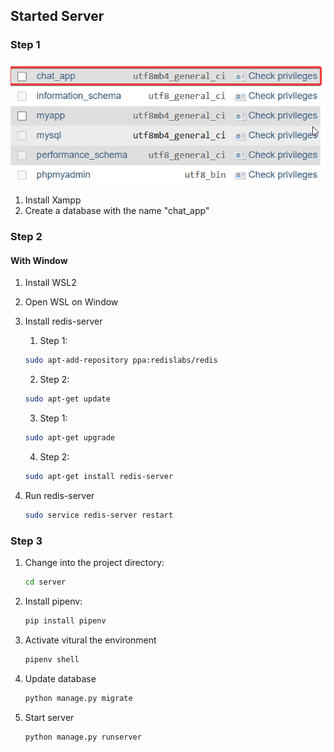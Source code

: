 ## Started Server

### Step 1
![Giao diện đăng nhập](../docs/image/add_database_chat_app.png)
1. Install Xampp
2. Create a database with the name "chat_app"

### Step 2
#### With Window
1. Install WSL2
2. Open WSL on Window
3. Install redis-server

    1. Step 1:

    ```bash
    sudo apt-add-repository ppa:redislabs/redis
    ```
    2. Step 2:

    ```bash
    sudo apt-get update
    ```
    3. Step 1:

    ```bash
    sudo apt-get upgrade
    ```
    4. Step 2:

    ```bash
    sudo apt-get install redis-server
    ```

4. Run redis-server

   ```bash
   sudo service redis-server restart
   ```


### Step 3
1. Change into the project directory:

   ```bash
   cd server
   ```

2. Install pipenv:

   ```bash
   pip install pipenv
   ```

3. Activate vitural the environment

   ```bash
   pipenv shell
   ```

4. Update database

   ```bash
   python manage.py migrate
   ```
5. Start server

   ```bash
   python manage.py runserver
   ```